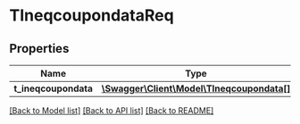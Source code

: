 # TIneqcoupondataReq

## Properties
Name | Type | Description | Notes
------------ | ------------- | ------------- | -------------
**t_ineqcoupondata** | [**\Swagger\Client\Model\TIneqcoupondata[]**](TIneqcoupondata.md) |  | [optional] 

[[Back to Model list]](../README.md#documentation-for-models) [[Back to API list]](../README.md#documentation-for-api-endpoints) [[Back to README]](../README.md)


